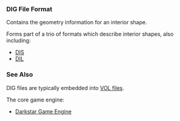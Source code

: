 ### DIG File Format

Contains the geometry information for an interior shape.

Forms part of a trio of formats which describe interior shapes, also including:

* [DIS](DIS.md)
* [DIL](DIL.md)

### See Also

DIG files are typically embedded into [VOL files](/siege-modules/foundation/siege-resource/src/VOL.md).

The core game engine:

* [Darkstar Game Engine](/siege-modules/extension/siege-extension-3space/src/darkstar.md)